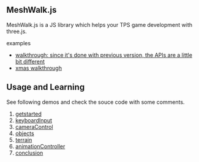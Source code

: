 ## MeshWalk.js

MeshWalk.js is a JS library which helps your TPS game development with three.js.

examples

- [walkthrough: since it's done with previous version, the APIs are a little bit different](https://yomotsu.github.io/walkthrough/)
- [xmas walkthrough](https://yomotsu.github.io/xmas2014/)

## Usage and Learning

See following demos and check the souce code with some comments.

1. [getstarted](http://yomotsu.github.io/meshwalk.js/example/1_getstarted.html)
2. [keyboardInput](http://yomotsu.github.io/meshwalk.js/example/2_keyboardInput.html)
3. [cameraControl](http://yomotsu.github.io/meshwalk.js/example/3_cameraControl.html)
4. [objects](http://yomotsu.github.io/meshwalk.js/example/4_objects.html)
5. [terrain](http://yomotsu.github.io/meshwalk.js/example/5_terrain.html)
6. [animationController](http://yomotsu.github.io/meshwalk.js/example/6_animationController.html)
7. [conclusion](http://yomotsu.github.io/meshwalk.js/example/7_conclusion.html)
